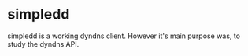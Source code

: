 simpledd
========

simpledd is a working dyndns client. However it's main purpose was, to study the dyndns API.